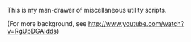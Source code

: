 This is my man-drawer of miscellaneous utility scripts.

(For more background, see http://www.youtube.com/watch?v=RgUpDGAIdds)
